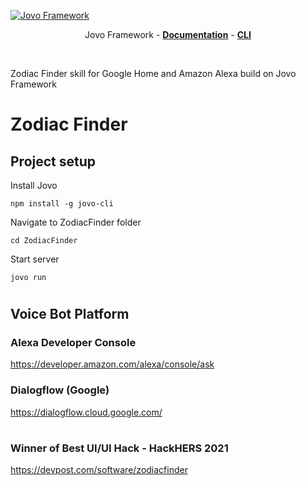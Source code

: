[![Jovo Framework](https://www.jovo.tech/img/github-logo.png)](https://www.jovo.tech)

<p align="center">
Jovo Framework - 
<a href="https://www.jovo.tech/framework/docs/"><strong>Documentation</strong></a> -
<a href="https://github.com/jovotech/jovo-cli"><strong>CLI </strong></a>  </p>
<br/>

Zodiac Finder skill for Google Home and Amazon Alexa build on Jovo Framework

# Zodiac Finder

## Project setup

Install Jovo

```
npm install -g jovo-cli
```

Navigate to ZodiacFinder folder

```
cd ZodiacFinder
```

Start server

```
jovo run
```

#

## Voice Bot Platform

### Alexa Developer Console

https://developer.amazon.com/alexa/console/ask

### Dialogflow (Google)

https://dialogflow.cloud.google.com/

#

### Winner of Best UI/UI Hack - HackHERS 2021
https://devpost.com/software/zodiacfinder
